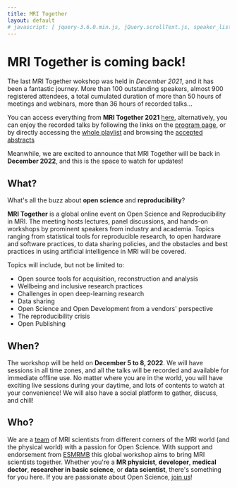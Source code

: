 ```yaml
---
title: MRI Together
layout: default
# javascript: [ jquery-3.6.0.min.js, jQuery.scrollText.js, speaker_list.js ]
---
```


# MRI Together is coming back!

The last MRI Together wokshop was held in _December 2021_, and it has been a fantastic journey. More than 100 outstanding speakers, almost 900 registered attendees, a total cumulated duration of more than 50 hours of meetings and webinars, more than 36 hours of recorded talks...

You can access everything from **MRI Together 2021** [here](/21m/index), alternatively, you can enjoy the recorded talks by following the links on the [program page](/21m/timetable), or by directly accessing the [whole playlist](https://www.youtube.com/playlist?list=PLeDygc8TN_J48APEUyle4Ql2uSTc74Nsg) and browsing the [accepted abstracts](/21m/abstracts)

Meanwhile, we are excited to announce that MRI Together will be back in **December 2022**, and this is the space to watch for updates!


## What?

What's all the buzz about **open science** and **reproducibility**?

**MRI Together** is a global online event on Open Science and Reproducibility in MRI. The meeting hosts lectures, panel discussions, and hands-on workshops by prominent speakers from industry and academia. Topics ranging from statistical tools for reproducible research, to open hardware and software practices, to data sharing policies, and the obstacles and best practices in using artificial intelligence in MRI will be covered.
<!-- <img src="/images/ESMRMB_2022_MRI-together.png" width="48%"> -->

Topics will include, but not be limited to:

* Open source tools for acquisition, reconstruction and analysis
* Wellbeing and inclusive research practices
* Challenges in open deep-learning research
* Data sharing
* Open Science and Open Development from a vendors' perspective
* The reproducibility crisis
* Open Publishing


## When?
The workshop will be held on **December 5 to 8, 2022**. We will have sessions in all time zones, and all the talks will be recorded and available for immediate offline use. No matter where you are in the world, you will have exciting live sessions during your daytime, and lots of contents to watch at your convenience!
We will also have a social platform to gather, discuss, and chill! 


## Who?
We are a [team](/committee) of MRI scientists from different corners of the MRI world (and the physical world) with a passion for Open Science. With support and endorsement from [ESMRMB](https://esmrmb.org/) this global workshop aims to bring MRI scientists together. 
Whether you're a **MR physicist**, **developer**, **medical doctor**, **researcher in basic science**, or **data scientist**, there's something for you here. If you are passionate about Open Science, [join us](/registration)!

